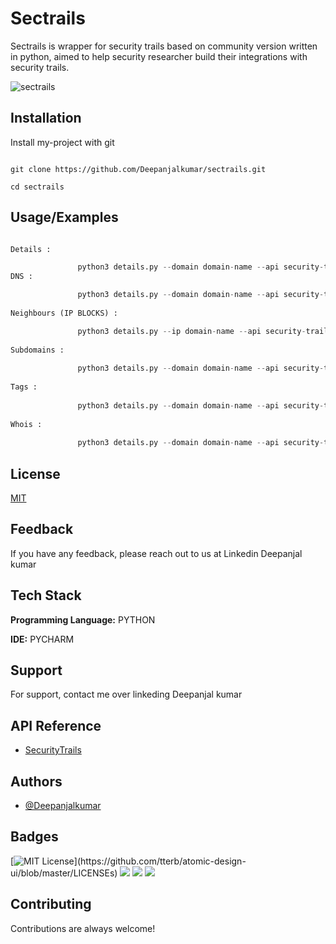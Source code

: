 
# Sectrails

Sectrails is wrapper for security trails based on community version written in python, aimed to help security researcher build their integrations with 
security trails. 

![sectrails](https://user-images.githubusercontent.com/55708909/123972108-32994180-d9d8-11eb-9acd-ea15768089f2.png)

    
## Installation 

Install my-project with git

```

git clone https://github.com/Deepanjalkumar/sectrails.git

cd sectrails

```
    
## Usage/Examples

```PYTHON

Details :

               python3 details.py --domain domain-name --api security-trails-api --output output-filename
DNS :

               python3 details.py --domain domain-name --api security-trails-api --output output-filename
               
Neighbours (IP BLOCKS) :

               python3 details.py --ip domain-name --api security-trails-api --output output-filename
               
Subdomains :
 
               python3 details.py --domain domain-name --api security-trails-api --output output-filename
               
Tags :
 
               python3 details.py --domain domain-name --api security-trails-api --output output-filename
               
Whois :
 
               python3 details.py --domain domain-name --api security-trails-api --output output-filename

```

  
## License

[MIT](https://choosealicense.com/licenses/mit/)

  
## Feedback

If you have any feedback, please reach out to us at Linkedin Deepanjal kumar

  
## Tech Stack

**Programming Language:** PYTHON

**IDE:** PYCHARM

  
## Support

For support, contact me over linkeding Deepanjal kumar

  
## API Reference

- [SecurityTrails](http://securitytrails.com)

  
## Authors

- [@Deepanjalkumar](https://github.com/Deepanjalkumar)

  
## Badges

[![MIT License](https://img.shields.io/apm/l/atomic-design-ui.svg?)](https://github.com/tterb/atomic-design-ui/blob/master/LICENSEs)
![](https://img.shields.io/badge/OS-Linux-informational?style=flat&logo=linux&logoColor=white&color=2bbc8a)
![](https://img.shields.io/badge/Code-Python-informational?style=flat&logo=python&logoColor=white&color=2bbc8a)
![](https://img.shields.io/badge/Shell-Bash-informational?style=flat&logo=gnu-bash&logoColor=white&color=2bbc8a)


  
## Contributing

Contributions are always welcome!


